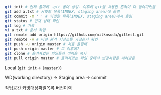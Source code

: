 ```bash
git init # 현재 폴더에 .git 폴더 생성. 이후에 git을 사용한 흔적이 다 들어가있음
git add a.txt # 커밋할 목록(INDEX, staging area)에 올림
git commit -m ' ' # 커밋할 목록(INDEX, staging area)에서 올림
git status # 현재 상태 확인
git log # 기록
vi a.txt # 문서 작업
git remote add origin https://github.com/milknsoda/gittest.git
git remote -v # 어떤 원격 저장소를 가졌는지 확인
git push -u origin master # 처음 올릴때
git push origin master # 그 이후에?
git clone # 올려져있는 파일들과 이력을 복사
git pull origin master # 올려져있는 파일 중에서 변경사항을 내려받음
```

Local (`git init`-> `(master)`)

WD(working directory) -> Staging area -> commit

작업공간						커밋대상파일목록	버전이력


